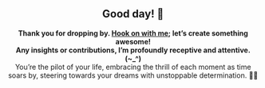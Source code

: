 <!DOCTYPE htm>
<htm>

<body style="display: flex; flex-direction: column; align-items: center; justify-content: center; height: 100vh; margin: 0;">

<h2 style="text-align: center;">Good day! 👋</h2>
<p style="text-align: center;">
  <strong>Thank you for dropping by. <a href ="mailto:amicableycot@gmail.com">Hook on with me</a>; let’s create something awesome!</strong><br>
  <strong>Any insights or contributions, I’m profoundly receptive and attentive. (~_^)</strong><br>
  You’re the pilot of your life, embracing the thrill of each moment as time soars by, steering towards your dreams with unstoppable determination. 🚀😄
</p>

</body>

</htm>

<!--
- **lewiskirori/lewiskirori** is a ✨ _special_ ✨ repository!
- 🔭 I’m currently working on ...
- 👯 I’m looking to collaborate on ...
- 🤔 I’m looking for help with ...
- 💬 Ask me about ...
- 📫 How to reach me: ...
- 😄 Pronouns: ...
- ⚡ Fun fact: ...
- Avant-garde || forward-looking || progressive || revolutionary || ...
- Allied: the company && affiliated || working together with && Skilled craftsmanship allied to advanced technology.
- SOftware ARchitect ASpirant.
- The Future and the Present.
-->                                                     
